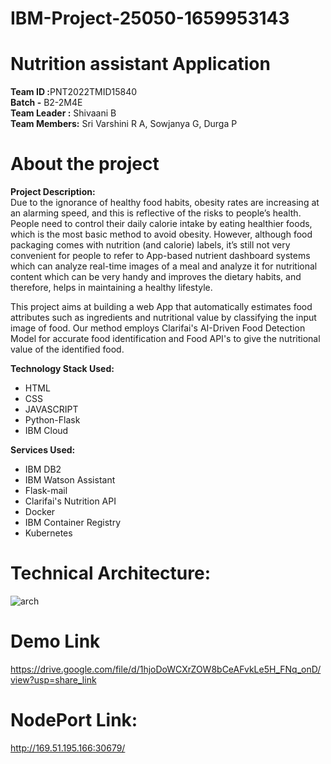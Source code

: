 # IBM-Project-25050-1659953143
# Nutrition assistant Application
<b>Team ID :</b>PNT2022TMID15840 <br>
<b>Batch -</b> B2-2M4E<br>
<b>Team Leader :</b> Shivaani B<br>
<b>Team Members:</b> Sri Varshini R A, Sowjanya G, Durga P

# About the project
<b>Project Description:</b><br>
Due to the ignorance of healthy food habits, obesity rates are increasing at an alarming speed, and this is reflective of the risks to people’s health. People need to control their daily calorie intake by eating healthier foods, which is the most basic method to avoid obesity. However, although food packaging comes with nutrition (and calorie) labels, it’s still not very convenient for people to refer to App-based nutrient dashboard systems which can analyze real-time images of a meal and analyze it for nutritional content which can be very handy and improves the dietary habits, and therefore, helps in maintaining a healthy lifestyle.

This project aims at building a web App that automatically estimates food attributes such as ingredients and nutritional value by classifying the input image of food.  Our method employs Clarifai's AI-Driven Food Detection Model for accurate food identification and Food API's to give the nutritional value of the identified food.

<b>Technology Stack Used:</b>
<ul>
<li>HTML</li>
<li>CSS</li>
<li>JAVASCRIPT</li>
<li>Python-Flask</li>
<li>IBM Cloud</li>
</ul>

<b>Services Used:</b>
<ul>
<li>IBM DB2</li>
<li>IBM Watson Assistant</li> 
<li>Flask-mail</li>
<li>Clarifai's Nutrition API</li>
<li>Docker</li>
<li>IBM Container Registry</li>
<li>Kubernetes</li>
</ul>

# Technical Architecture:
![arch](https://user-images.githubusercontent.com/81223614/202902456-d6fd3c90-6924-41b1-9e51-8f63d25b855c.png)


# Demo Link
https://drive.google.com/file/d/1hjoDoWCXrZOW8bCeAFvkLe5H_FNq_onD/view?usp=share_link

# NodePort Link:
http://169.51.195.166:30679/


